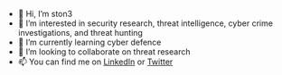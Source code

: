 - 👋 Hi, I’m ston3
- 👀 I’m interested in security research, threat intelligence, cyber crime investigations, and threat hunting
- 🌱 I’m currently learning cyber defence
- 💞️ I’m looking to collaborate on threat research
- 📫 You can find me on [LinkedIn](https://www.linkedin.com/in/mayan-s-stegmann-91676420a/) or [Twitter](https://twitter.com/A_Wild_Ston3)

<!---
Ston3L10n/Ston3L10n is a ✨ special ✨ repository because its `README.md` (this file) appears on your GitHub profile.
You can click the Preview link to take a look at your changes.
--->
